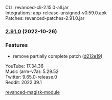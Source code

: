 CLI: revanced-cli-2.15.0-all.jar  
Integrations: app-release-unsigned-v0.59.0.apk  
Patches: revanced-patches-2.91.0.jar  

### [2.91.0](https://github.com/revanced/revanced-patches/compare/v2.90.0...v2.91.0) (2022-10-26)
### Features
* remove partially complete patch ([d212e19](https://github.com/revanced/revanced-patches/commit/d212e19c3276c2ba6550f03dfd9bba47b7773524))

  
YouTube: 17.34.36  
Music (arm-v7a): 5.29.52  
Twitter: 9.65.0-release.0  
Reddit: 2022.39.1  

[revanced-magisk-module](https://github.com/j-hc/revanced-magisk-module)  
